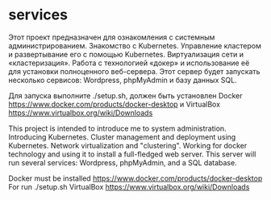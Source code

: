 # services

Этот проект предназначен для ознакомления с системным администрированием.
Знакомство с Kubernetes. Управление кластером и развертывание его с помощью Kubernetes. Виртуализация сети и «кластеризация».
Работа c технологией «докер» и использование её для установки полноценного веб-сервера. Этот сервер будет запускать несколько сервисов: Wordpress, phpMyAdmin и базу данных SQL.

Для запуска выполните ./setup.sh, должен быть установлен Docker https://www.docker.com/products/docker-desktop и VirtualBox https://www.virtualbox.org/wiki/Downloads


This project is intended to introduce me to system administration.
Introducing Kubernetes. Cluster management and deployment using Kubernetes. Network virtualization and "clustering". 
Working for docker technology and using it to install a full-fledged web server. This server will run several services: Wordpress, phpMyAdmin, and a SQL database.

Docker must be installed https://www.docker.com/products/docker-desktop For run ./setup.sh
VirtualBox https://www.virtualbox.org/wiki/Downloads
